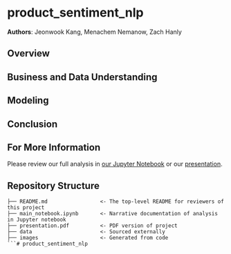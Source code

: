 # product_sentiment_nlp

**Authors**: Jeonwook Kang, Menachem Nemanow, Zach Hanly

## Overview


## Business and Data Understanding



## Modeling

## Conclusion

## For More Information

Please review our full analysis in [our Jupyter Notebook](./main_notebook.ipynb) or our [presentation](./presentation.pdf).

## Repository Structure

```
├── README.md                 <- The top-level README for reviewers of this project
├── main_notebook.ipynb       <- Narrative documentation of analysis in Jupyter notebook
├── presentation.pdf          <- PDF version of project 
├── data                      <- Sourced externally
├── images                    <- Generated from code
```# product_sentiment_nlp
